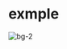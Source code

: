 # exmple
![bg-2](https://user-images.githubusercontent.com/81958374/123363076-99ab9600-d593-11eb-8878-52abfd48808f.jpg)
